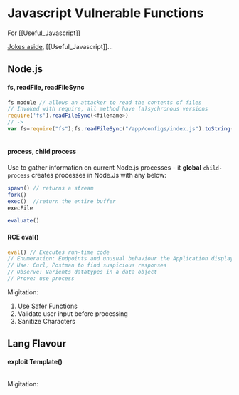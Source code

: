 # Javascript Vulnerable Functions
For [[Useful_Javascript]]

[Jokes aside](https://www.youtube.com/watch?v=Uo3cL4nrGOk), [[Useful_Javascript]]...

## Node.js

#### fs, readFile, readFileSync
```javascript 
fs module // allows an attacker to read the contents of files
// Invoked with require, all method have (a)sychronous versions
require('fs').readFileSync(<filename>)
// -> 
var fs=require("fs");fs.readFileSync("/app/configs/index.js").toString('utf8')
						 

```

#### process, child process
Use to gather information on current Node.js processes - it **global**
`child-process` creates processes in Node.Js with any below:
```javascript
spawn() // returns a stream
fork()
exec() 	//return the entire buffer
execFile
```

```javascript
evaluate()
```

#### RCE eval()
```javascript
eval() // Executes run-time code
// Enumeration: Endpoints and unusual behaviour the Application displays
// Use: Curl, Postman to find suspicious responses
// Observe: Varients datatypes in a data object
// Prove: use process
```



Migitation:
1. Use Safer Functions
1. Validate user input before processing
1. Sanitize Characters


## Lang Flavour

#### exploit Template()

```

```
Migitation:


